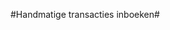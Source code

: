
<properties>
	<page>
		<title>Bankrekeningen</title>
	</page>
	<menu>
		<position>
	</menu>
</properties>

#Handmatige transacties inboeken#
<description>
